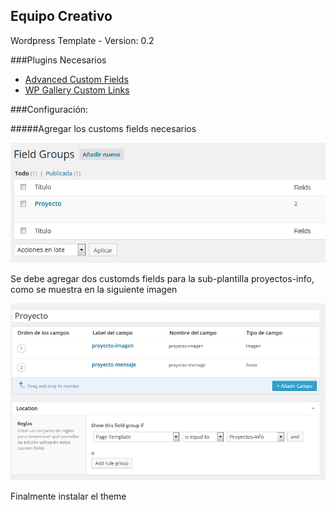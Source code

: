 ## Equipo Creativo

Wordpress Template - Version: 0.2

###Plugins Necesarios

* [Advanced Custom Fields](https://wordpress.org/plugins/advanced-custom-fields/)
* [WP Gallery Custom Links](https://wordpress.org/plugins/wp-gallery-custom-links/)

###Configuración:

#####Agregar los customs fields necesarios

![1](/doc/acf_1.png)

Se debe agregar dos customds fields para la sub-plantilla proyectos-info, como se muestra en la siguiente imagen

![2](/doc/acf_2.png)

Finalmente instalar el theme